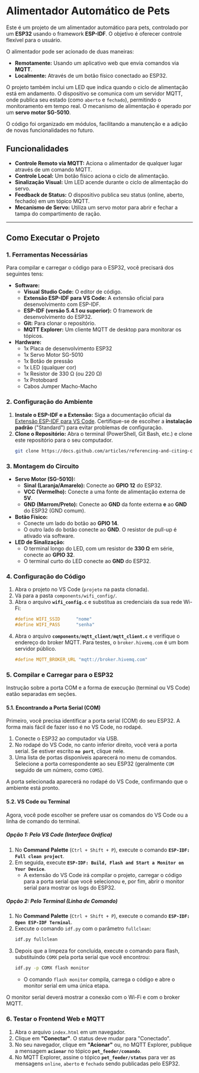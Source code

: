 # Alimentador Automático de Pets 

Este é um projeto de um alimentador automático para pets, controlado por um **ESP32** usando o framework **ESP-IDF**. O objetivo é oferecer controle flexível para o usuário.

O alimentador pode ser acionado de duas maneiras:
-   **Remotamente:** Usando um aplicativo web que envia comandos via **MQTT**.
-   **Localmente:** Através de um botão físico conectado ao ESP32.

O projeto também inclui um LED que indica quando o ciclo de alimentação está em andamento. O dispositivo se comunica com um servidor MQTT, onde publica seu estado (como `aberto` e `fechado`), permitindo o monitoramento em tempo real. O mecanismo de alimentação é operado por um **servo motor SG-5010**.

O código foi organizado em módulos, facilitando a manutenção e a adição de novas funcionalidades no futuro.

## Funcionalidades

  - **Controle Remoto via MQTT:** Aciona o alimentador de qualquer lugar através de um comando MQTT.
  - **Controle Local:** Um botão físico aciona o ciclo de alimentação.
  - **Sinalização Visual:** Um LED acende durante o ciclo de alimentação do servo.
  - **Feedback de Status:** O dispositivo publica seu status (online, aberto, fechado) em um tópico MQTT.
  - **Mecanismo de Servo:** Utiliza um servo motor para abrir e fechar a tampa do compartimento de ração.

-----

## Como Executar o Projeto

### 1\. Ferramentas Necessárias

Para compilar e carregar o código para o ESP32, você precisará dos seguintes tens:

  - **Software:**
    - **Visual Studio Code:** O editor de código.
    - **Extensão ESP-IDF para VS Code:** A extensão oficial para desenvolvimento com ESP-IDF.
    - **ESP-IDF (versão 5.4.1 ou superior):** O framework de desenvolvimento do ESP32.
    - **Git:** Para clonar o repositório.
    - **MQTT Explorer:** Um cliente MQTT de desktop para monitorar os tópicos.
  - **Hardware:**
    - 1x Placa de desenvolvimento ESP32
    - 1x Servo Motor SG-5010
    - 1x Botão de pressão
    - 1x LED (qualquer cor)
    - 1x Resistor de 330 Ω (ou 220 Ω)
    - 1x Protoboard
    - Cabos Jumper Macho-Macho

### 2\. Configuração do Ambiente

1.  **Instale o ESP-IDF e a Extensão:** Siga a documentação oficial da [Extensão ESP-IDF para VS Code](https://www.google.com/search?q=https://github.com/espressif/vscode-esp-idf-extension%23installation). Certifique-se de escolher a **instalação padrão** ("Standard") para evitar problemas de configuração.
2.  **Clone o Repositório:** Abra o terminal (PowerShell, Git Bash, etc.) e clone este repositório para o seu computador.
    ```bash
    git clone https://docs.github.com/articles/referencing-and-citing-content
    ```

### 3\. Montagem do Circuito

  - **Servo Motor (SG-5010):**
      - **Sinal (Laranja/Amarelo):** Conecte ao **GPIO 12** do ESP32.
      - **VCC (Vermelho):** Conecte a uma fonte de alimentação externa de **5V**.
      - **GND (Marrom/Preto):** Conecte ao **GND** da fonte externa **e** ao **GND** do ESP32 (GND comum).
  - **Botão Físico:**
      - Conecte um lado do botão ao **GPIO 14**.
      - O outro lado do botão conecte ao **GND**. O resistor de pull-up é ativado via software.
  - **LED de Sinalização:**
      - O terminal longo do LED, com um resistor de **330 Ω** em série, conecte ao **GPIO 32**.
      - O terminal curto do LED conecte ao **GND** do ESP32.

### 4\. Configuração do Código

1.  Abra o projeto no VS Code (`projeto` na pasta clonada).
2.  Vá para a pasta `components/wifi_config/`.
3.  Abra o arquivo **`wifi_config.c`** e substitua as credenciais da sua rede Wi-Fi:
    ```c
    #define WIFI_SSID      "nome"
    #define WIFI_PASS      "senha"
    ```
4.  Abra o arquivo **`components/mqtt_client/mqtt_client.c`** e verifique o endereço do broker MQTT. Para testes, o `broker.hivemq.com` é um bom servidor público.
    ```c
    #define MQTT_BROKER_URL "mqtt://broker.hivemq.com"
    ```

### 5\. Compilar e Carregar para o ESP32

Instrução sobre a porta COM e a forma de execução (terminal ou VS Code) eatão separadas em seções.

#### 5.1\. **Encontrando a Porta Serial (COM)**

Primeiro, você precisa identificar a porta serial (COM) do seu ESP32. A forma mais fácil de fazer isso é no VS Code, no rodapé.

1.  Conecte o ESP32 ao computador via USB.
2.  No rodapé do VS Code, no canto inferior direito, você verá a porta serial. Se estiver escrito **`no port`**, clique nele.
3.  Uma lista de portas disponíveis aparecerá no menu de comandos. Selecione a porta correspondente ao seu ESP32 (geralmente `COM` seguido de um número, como `COM5`).

A porta selecionada aparecerá no rodapé do VS Code, confirmando que o ambiente está pronto.

#### 5.2\. **VS Code ou Terminal**

Agora, você pode escolher se prefere usar os comandos do VS Code ou a linha de comando do terminal.

##### **Opção 1: Pelo VS Code (Interface Gráfica)**

1.  No **Command Palette** (`Ctrl + Shift + P`), execute o comando **`ESP-IDF: Full clean project`**.
2.  Em seguida, execute **`ESP-IDF: Build, Flash and Start a Monitor on Your Device`**.
      * A extensão do VS Code irá compilar o projeto, carregar o código para a porta serial que você selecionou e, por fim, abrir o monitor serial para mostrar os logs do ESP32.

##### **Opção 2: Pelo Terminal (Linha de Comando)**

1.  No **Command Palette** (`Ctrl + Shift + P`), execute o comando **`ESP-IDF: Open ESP-IDF Terminal`**.
2.  Execute o comando `idf.py` com o parâmetro `fullclean`:
    ```bash
    idf.py fullclean
    ```
3.  Depois que a limpeza for concluída, execute o comando para flash, substituindo `COMX` pela porta serial que você encontrou:
    ```bash
    idf.py -p COMX flash monitor
    ```
      * O comando `flash monitor` compila, carrega o código e abre o monitor serial em uma única etapa.

O monitor serial deverá mostrar a conexão com o Wi-Fi e com o broker MQTT.

### 6\. Testar o Frontend Web e MQTT

1.  Abra o arquivo `index.html` em um navegador.
2.  Clique em **"Conectar"**. O status deve mudar para "Conectado".
3.  No seu navegador, clique em **"Acionar"** ou, no MQTT Explorer, publique a mensagem **`acionar`** no tópico **`pet_feeder/comando`**.
4.  No MQTT Explorer, assine o tópico **`pet_feeder/status`** para ver as mensagens `online`, `aberto` e `fechado` sendo publicadas pelo ESP32.
